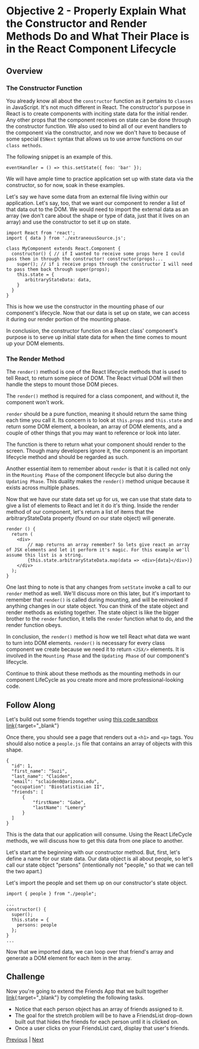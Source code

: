 # Objective 2 - Properly Explain What the Constructor and Render Methods Do and What Their Place is in the React Component Lifecycle

## Overview

### The Constructor Function

You already know all about the ```constructor``` function as it pertains to ```classes``` in JavaScript. It's not much different in React. The constructor's purpose in React is to create components with inciting state data for the initial render. Any other props that the component receives on state can be done through the constructor function. We also used to bind all of our event handlers to the component via the constructor, and now we don't have to because of some special ```ESNext``` syntax that allows us to use arrow functions on our ```class methods```. 

The following snippet is an example of this.

```
eventHandler = () => this.setState({ foo: 'bar' });
```
We will have ample time to practice application set up with state data via the constructor, so for now, soak in these examples.

Let's say we have some data from an external file living within our application. Let's say, too, that we want our component to render a list of that data out to the DOM. We would need to import the external data as an array (we don't care about the shape or type of data, just that it lives on an array) and use the constructor to set it up on state.

```
import React from 'react';
import { data } from './extraneousSource.js';

class MyComponent extends React.Component {
  constructor() { // if I wanted to receive some props here I could pass them in through the constructor! constructor(props)...
    super(); // if i receive props through the constructor I will need to pass them back through super(props);
    this.state = {
       arbitraryStateData: data,
    }
  }
}
```
This is how we use the constructor in the mounting phase of our component's lifecycle. Now that our data is set up on state, we can access it during our render portion of the mounting phase.

In conclusion, the constructor function on a React class' component's purpose is to serve up initial state data for when the time comes to mount up your DOM elements.

### The Render Method

The ```render()``` method is one of the React lifecycle methods that is used to tell React, to return some piece of DOM. The React virtual DOM will then handle the steps to mount those DOM pieces.

The ```render()``` method is required for a class component, and without it, the component won't work.

```render``` should be a pure function, meaning it should return the same thing each time you call it. Its concern is to look at ```this.props``` and ```this.state``` and return some DOM element, a boolean, an array of DOM elements, and a couple of other things that you may want to reference or look into later.

The function is there to return what your component should render to the screen. Though many developers ignore it, the component is an important lifecycle method and should be regarded as such.

Another essential item to remember about ```render``` is that it is called not only in the ```Mounting Phase``` of the component lifecycle but also during the ```Updating Phase```. This duality makes the ```render()``` method unique because it exists across multiple phases.

Now that we have our state data set up for us, we can use that state data to give a list of elements to React and let it do it's thing. Inside the render method of our component, let's return a list of items that the arbitraryStateData property (found on our state object) will generate.

```
render () {
  return (
    <div>
        // map returns an array remember? So lets give react an array of JSX elements and let it perform it's magic. For this example we'll assume this list is a string.
        {this.state.arbitraryStateData.map(data => <div>{data}</div>)}
    </div>
  );
}
```

One last thing to note is that any changes from ```setState``` invoke a call to our ```render``` method as well. We'll discuss more on this later, but it's important to remember that ```render()``` is called during mounting, and will be reinvoked if anything changes in our state object. You can think of the state object and render methods as existing together. The state object is like the bigger brother to the ```render``` function, it tells the ```render``` function what to do, and the render function obeys.

In conclusion, the ```render()``` method is how we tell React what data we want to turn into DOM elements. ```render()``` is necessary for every class component we create because we need it to return ```<JSX/>``` elements. It is involved in the ```Mounting Phase``` and the ```Updating Phase``` of our component's lifecycle.

Continue to think about these methods as the mounting methods in our component LifeCycle as you create more and more professional-looking code.

## Follow Along

Let's build out some friends together using [this code sandbox link](https://codesandbox.io/s/5v3pql3y8x){:target="_blank"}

Once there, you should see a page that renders out a ```<h1>``` and ```<p>``` tags. You should also notice a ```people.js``` file that contains an array of objects with this shape.

```
{
  "id": 1,
  "first_name": "Suzi",
  "last_name": "Claiden",
  "email": "sclaiden0@arizona.edu",
  "occupation": "Biostatistician II",
  "friends": [
      {
          "firstName": "Gabe",
          "lastName": "Lemery"
      }
  ]
}
```

This is the data that our application will consume. Using the React LifeCycle methods, we will discuss how to get this data from one place to another.

Let's start at the beginning with our constructor method. But, first, let's define a name for our state data. Our data object is all about people, so let's call our state object "persons" (intentionally not "people," so that we can tell the two apart.)

Let's import the people and set them up on our constructor's state object.

```
import { people } from "./people";

...
constructor() {
  super();
  this.state = {
    persons: people
  };
}
...

```

Now that we imported data, we can loop over that friend's array and generate a DOM element for each item in the array.

## Challenge

Now you're going to extend the Friends App that we built together [link](){:target="_blank"} by completing the following tasks.

- Notice that each person object has an array of friends assigned to it.
- The goal for the stretch problem will be to have a FriendsList drop-down built out that hides the friends for each person until it is clicked on.
- Once a user clicks on your FriendsList card, display that user's friends.



[Previous](./Object_1.md) | [Next](./Object_3.md)